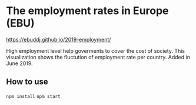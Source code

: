 # The employment rates in Europe (EBU)

https://ebuddj.github.io/2019-employment/

High employment level help goverments to cover the cost of society. This visualization shows the fluctution of employment rate per country. Added in June 2019.

## How to use

`npm install`
`npm start`
